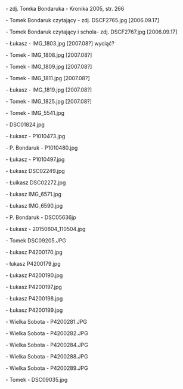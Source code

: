
\- zdj. Tomka Bondaruka - Kronika 2005, str. 266

\- Tomek Bondaruk czytający - zdj. DSCF2765.jpg [2006.09.17]

\- Tomek Bondaruk czytający i schola- zdj. DSCF2767.jpg [2006.09.17]

\- Łukasz - IMG_1803.jpg [2007.08?] wyciąć?

\- Tomek - IMG_1808.jpg [2007.08?]

\- Tomek - IMG_1809.jpg [2007.08?]

\- Tomek - IMG_1811.jpg [2007.08?]

\- Łukasz - IMG_1819.jpg [2007.08?]

\- Tomek - IMG_1825.jpg [2007.08?]

\- Tomek - IMG_5541.jpg

\- DSC01824.jpg

\- Łukasz - P1010473.jpg

\- P. Bondaruk - P1010480.jpg

\- Łukasz - P1010497.jpg

\- Łukasz DSC02249.jpg

\- Łuikasz DSC02272.jpg

\- Łukasz IMG_6571.jpg

\- Łukasz IMG_6590.jpg

\- P. Bondaruk - DSC05636jp

\- Łukasz - 20150604_110504.jpg

\- Tomek DSC09205.JPG

\- Łukasz P4200170.jpg

\- łukasz P4200179.jpg

\- Łukasz P4200190.jpg

\- Łukasz P4200197.jpg

\- Łukasz P4200198.jpg

\- Łukasz P4200199.jpg

\- Wielka Sobota - P4200281.JPG

\- Wielka Sobota - P4200282.JPG

\- Wielka Sobota - P4200284.JPG

\- Wielka Sobota - P4200288.JPG

\- Wielka Sobota - P4200289.JPG

\- Tomek - DSC09035.jpg
